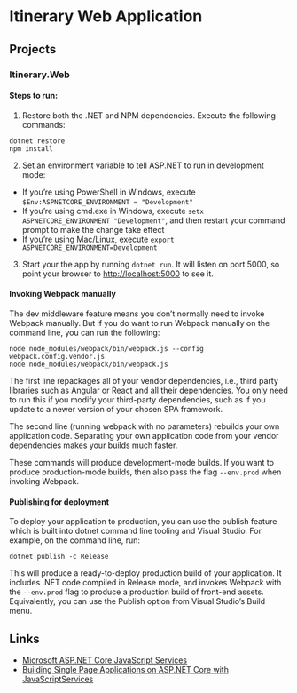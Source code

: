 # Itinerary Web Application

## Projects
### Itinerary.Web
#### Steps to run: ####
1. Restore both the .NET and NPM dependencies. Execute the following commands:
```
dotnet restore
npm install
```
2. Set an environment variable to tell ASP.NET to run in development mode:
* If you’re using PowerShell in Windows, execute ```$Env:ASPNETCORE_ENVIRONMENT = "Development"```
* If you’re using cmd.exe in Windows, execute ```setx ASPNETCORE_ENVIRONMENT "Development"```, and then restart your command prompt to make the change take effect
* If you’re using Mac/Linux, execute ```export ASPNETCORE_ENVIRONMENT=Development```
3. Start your the app by running ```dotnet run```. It will listen on port 5000, so point your browser to [http://localhost:5000](http://localhost:5000) to see it.

#### Invoking Webpack manually ####
The dev middleware feature means you don’t normally need to invoke Webpack manually. But if you do want to run Webpack manually on the command line, you can run the following:

```
node node_modules/webpack/bin/webpack.js --config webpack.config.vendor.js
node node_modules/webpack/bin/webpack.js
```

The first line repackages all of your vendor dependencies, i.e., third party libraries such as Angular or React and all their dependencies. You only need to run this if you modify your third-party dependencies, such as if you update to a newer version of your chosen SPA framework.

The second line (running webpack with no parameters) rebuilds your own application code. Separating your own application code from your vendor dependencies makes your builds much faster.

These commands will produce development-mode builds. If you want to produce production-mode builds, then also pass the flag ```--env.prod``` when invoking Webpack.

#### Publishing for deployment ####

To deploy your application to production, you can use the publish feature which is built into dotnet command line tooling and Visual Studio. For example, on the command line, run:

```
dotnet publish -c Release
```

This will produce a ready-to-deploy production build of your application. It includes .NET code compiled in Release mode, and invokes Webpack with the ```--env.prod``` flag to produce a production build of front-end assets. Equivalently, you can use the Publish option from Visual Studio’s Build menu.

## Links
* [Microsoft ASP.NET Core JavaScript Services](https://github.com/aspnet/JavaScriptServices)
* [Building Single Page Applications on ASP.NET Core with JavaScriptServices](https://blogs.msdn.microsoft.com/webdev/2017/02/14/building-single-page-applications-on-asp-net-core-with-javascriptservices/)